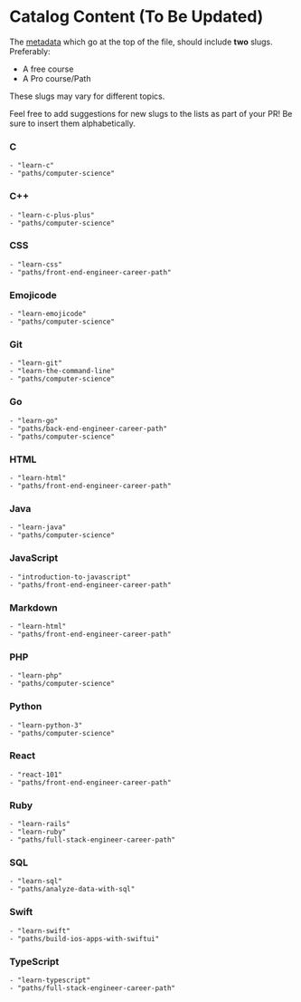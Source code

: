 # Catalog Content (To Be Updated)

The [metadata](https://github.com/Codecademy/docs/blob/main/documentation/content-standards.md#standards-metadata) which go at the top of the file, should include **two** slugs. Preferably:

- A free course
- A Pro course/Path

These slugs may vary for different topics.

Feel free to add suggestions for new slugs to the lists as part of your PR! Be sure to insert them alphabetically.

### C

```
- "learn-c"
- "paths/computer-science"
```

### C++

```
- "learn-c-plus-plus"
- "paths/computer-science"
```

### CSS

```
- "learn-css"
- "paths/front-end-engineer-career-path"
```

### Emojicode

```
- "learn-emojicode"
- "paths/computer-science"
```

### Git

```
- "learn-git"
- "learn-the-command-line"
- "paths/computer-science"
```

### Go

```
- "learn-go"
- "paths/back-end-engineer-career-path"
- "paths/computer-science"
```

### HTML

```
- "learn-html"
- "paths/front-end-engineer-career-path"
```

### Java

```
- "learn-java"
- "paths/computer-science"
```

### JavaScript

```
- "introduction-to-javascript"
- "paths/front-end-engineer-career-path"
```

### Markdown

```
- "learn-html"
- "paths/front-end-engineer-career-path"
```

### PHP

```
- "learn-php"
- "paths/computer-science"
```

### Python

```
- "learn-python-3"
- "paths/computer-science"
```

### React

```
- "react-101"
- "paths/front-end-engineer-career-path"
```

### Ruby

```
- "learn-rails"
- "learn-ruby"
- "paths/full-stack-engineer-career-path"
```

### SQL

```
- "learn-sql"
- "paths/analyze-data-with-sql"
```

### Swift

```
- "learn-swift"
- "paths/build-ios-apps-with-swiftui"
```

### TypeScript

```
- "learn-typescript"
- "paths/full-stack-engineer-career-path"
```
